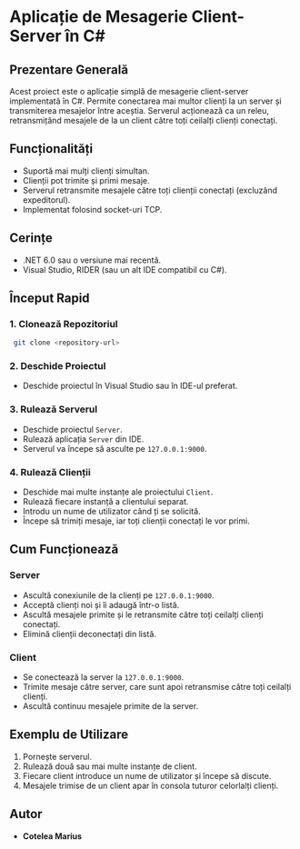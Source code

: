 # Aplicație de Mesagerie Client-Server în C#

## Prezentare Generală
Acest proiect este o aplicație simplă de mesagerie client-server implementată în C#. Permite conectarea mai multor clienți la un server și transmiterea mesajelor între aceștia. Serverul acționează ca un releu, retransmițând mesajele de la un client către toți ceilalți clienți conectați.

## Funcționalități
- Suportă mai mulți clienți simultan.
- Clienții pot trimite și primi mesaje.
- Serverul retransmite mesajele către toți clienții conectați (excluzând expeditorul).
- Implementat folosind socket-uri TCP.

## Cerințe
- .NET 6.0 sau o versiune mai recentă.
- Visual Studio, RIDER (sau un alt IDE compatibil cu C#).

## Început Rapid
### 1. Clonează Repozitoriul
```sh
 git clone <repository-url>
```

### 2. Deschide Proiectul
- Deschide proiectul în Visual Studio sau în IDE-ul preferat.

### 3. Rulează Serverul
- Deschide proiectul `Server`.
- Rulează aplicația `Server` din IDE.
- Serverul va începe să asculte pe `127.0.0.1:9000`.

### 4. Rulează Clienții
- Deschide mai multe instanțe ale proiectului `Client`.
- Rulează fiecare instanță a clientului separat.
- Introdu un nume de utilizator când ți se solicită.
- Începe să trimiți mesaje, iar toți clienții conectați le vor primi.

## Cum Funcționează
### Server
- Ascultă conexiunile de la clienți pe `127.0.0.1:9000`.
- Acceptă clienți noi și îi adaugă într-o listă.
- Ascultă mesajele primite și le retransmite către toți ceilalți clienți conectați.
- Elimină clienții deconectați din listă.

### Client
- Se conectează la server la `127.0.0.1:9000`.
- Trimite mesaje către server, care sunt apoi retransmise către toți ceilalți clienți.
- Ascultă continuu mesajele primite de la server.

## Exemplu de Utilizare
1. Pornește serverul.
2. Rulează două sau mai multe instanțe de client.
3. Fiecare client introduce un nume de utilizator și începe să discute.
4. Mesajele trimise de un client apar în consola tuturor celorlalți clienți.

## Autor
- **Cotelea Marius**

